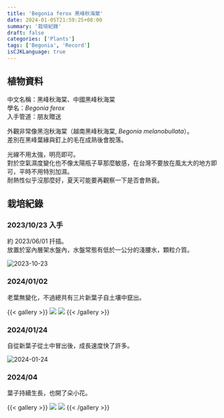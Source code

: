 ```yaml
---
title: 'Begonia ferox 黑峰秋海棠'
date: 2024-01-05T21:59:25+08:00
summary: '栽培紀錄'
draft: false
categories: ['Plants']
tags: ['Begonia', 'Record']
isCJKLanguage: true
---
```


## 植物資料

中文名稱：黑峰秋海棠、中國黑峰秋海棠  
學名：*Begonia ferox*  
入手管道：朋友贈送  

外觀非常像黑泡秋海棠（越南黑峰秋海棠, *Begonia melanobullata*）。  
差別在黑峰葉緣與釘上的毛在成熟後會脫落。  

光線不用太強，明亮即可。  
對於空氣濕度變化也不像太陽瓶子草那麼敏感，在台灣不要放在風太大的地方即可，平時不用特別加濕。  
耐熱性似乎沒那麼好，夏天可能要再觀察一下是否會熱衰。  

## 栽培紀錄

### 2023/10/23 入手

約 2023/06/01 扦插。  
放置於室內層架水盤內，水盤常態有低於一公分的淺腰水，顆粒介質。  

![2023-10-23](./images/2023-10-23.jpg)

### 2024/01/02

老葉無變化，不過總共有三片新葉子自土壤中竄出。  

{{< gallery >}}
 <img src="./images/2024-01-01.jpg" class="grid-w50">
 <img src="./images/2024-01-02.jpg" class="grid-w50">
{{< /gallery >}}

### 2024/01/24

自從新葉子從土中冒出後，成長速度快了許多。  

![2024-01-24](./images/2024-01-24.jpg)

### 2024/04

葉子持續生長，也開了朵小花。  

{{< gallery >}}
  <img src="./images/2024-04-10.jpg" class="grid-w50">
  <img src="./images/2024-04-02.jpg" class="grid-w50">
{{< /gallery >}}

